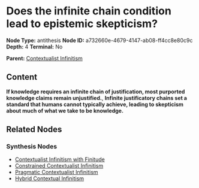 # Does the infinite chain condition lead to epistemic skepticism?

**Node Type:** antithesis
**Node ID:** a732660e-4679-4147-ab08-ff4cc8e80c9c
**Depth:** 4
**Terminal:** No

**Parent:** [Contextualist Infinitism](contextualist-infinitism-synthesis-ee877d28-a792-4935-8ec8-00938aa10b0f.md)

## Content

**If knowledge requires an infinite chain of justification, most purported knowledge claims remain unjustified.**, **Infinite justificatory chains set a standard that humans cannot typically achieve, leading to skepticism about much of what we take to be knowledge.**

## Related Nodes

### Synthesis Nodes

- [Contextualist Infinitism with Finitude](contextualist-infinitism-with-finitude-synthesis-6ba542b6-238c-4f51-a57d-949856d676c6.md)
- [Constrained Contextualist Infinitism](constrained-contextualist-infinitism-synthesis-cfbae34d-0a42-4980-898c-11b763f86d12.md)
- [Pragmatic Contextualist Infinitism](pragmatic-contextualist-infinitism-synthesis-28e66b06-9efc-4032-9893-cbb4ec69ab59.md)
- [Hybrid Contextual Infinitism](hybrid-contextual-infinitism-synthesis-93090952-7b78-46a2-9b82-1be667f2a225.md)
